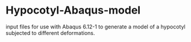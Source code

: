 # Hypocotyl-Abaqus-model

input files for use with Abaqus 6.12-1 to generate a model of a hypocotyl subjected to different deformations. 
